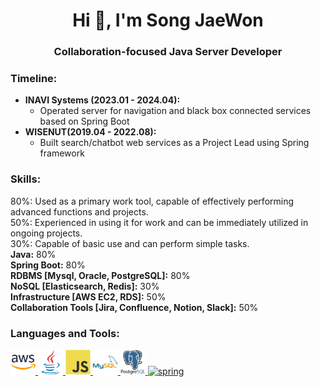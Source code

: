 <h1 align="center">Hi 👋, I'm Song JaeWon</h1>
<h3 align="center">Collaboration-focused Java Server Developer</h3>



<h3 align="left">Timeline:</h3>
<ul>
  <li><strong>INAVI Systems (2023.01 - 2024.04):</strong>
    <ul>
      <li>Operated server for navigation and black box connected services based on Spring Boot</li>
    </ul>
  </li>
  <li><strong>WISENUT(2019.04 - 2022.08):</strong>
    <ul>
      <li>Built search/chatbot web services as a Project Lead using Spring framework</li>
    </ul>
  </li>
</ul>

<h3 align="left">Skills:</h3>
<p align="left">
  80%: Used as a primary work tool, capable of effectively performing advanced functions and projects.<br>
50%: Experienced in using it for work and can be immediately utilized in ongoing projects.<br>
30%: Capable of basic use and can perform simple tasks.<br>
  <strong>Java:</strong> 80%<br>
  <strong>Spring Boot:</strong> 80%<br>
  <strong>RDBMS [Mysql, Oracle, PostgreSQL]:</strong> 80%<br>
  <strong>NoSQL [Elasticsearch, Redis]:</strong> 30%<br>
  <strong>Infrastructure [AWS EC2, RDS]:</strong> 50%<br>
  <strong>Collaboration Tools [Jira, Confluence, Notion, Slack]:</strong> 50%
</p>

<h3 align="left">Languages and Tools:</h3>
<p align="left"> 
  <a href="https://aws.amazon.com" target="_blank" rel="noreferrer"> 
    <img src="https://raw.githubusercontent.com/devicons/devicon/master/icons/amazonwebservices/amazonwebservices-original-wordmark.svg" alt="aws" width="40" height="40"/> 
  </a> 
  <a href="https://www.java.com" target="_blank" rel="noreferrer"> 
    <img src="https://raw.githubusercontent.com/devicons/devicon/master/icons/java/java-original.svg" alt="java" width="40" height="40"/> 
  </a> 
  <a href="https://developer.mozilla.org/en-US/docs/Web/JavaScript" target="_blank" rel="noreferrer"> 
    <img src="https://raw.githubusercontent.com/devicons/devicon/master/icons/javascript/javascript-original.svg" alt="javascript" width="40" height="40"/> 
  </a> 
  <a href="https://www.mysql.com/" target="_blank" rel="noreferrer"> 
    <img src="https://raw.githubusercontent.com/devicons/devicon/master/icons/mysql/mysql-original-wordmark.svg" alt="mysql" width="40" height="40"/> 
  </a> 
  <a href="https://www.postgresql.org" target="_blank" rel="noreferrer"> 
    <img src="https://raw.githubusercontent.com/devicons/devicon/master/icons/postgresql/postgresql-original-wordmark.svg" alt="postgresql" width="40" height="40"/> 
  </a> 
  <a href="https://spring.io/" target="_blank" rel="noreferrer"> 
    <img src="https://www.vectorlogo.zone/logos/springio/springio-icon.svg" alt="spring" width="40" height="40"/> 
  </a> 
</p>
